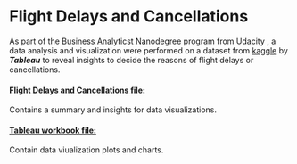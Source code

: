 # Flight Delays and Cancellations

As part of the [Business Analyticst Nanodegree](https://www.udacity.com/course/business-analytics-nanodegree--nd098) program from Udacity , a data analysis and visualization were performed on a dataset from [kaggle](https://www.kaggle.com/datasets/usdot/flight-delays) by  **_Tableau_**  to reveal insights to decide the reasons of flight delays or cancellations.


#### [Flight Delays and Cancellations file:](https://github.com/RawanAlsaedi/Flight-Delays-and-Cancellations/blob/main/Flight%20Delays%20and%20Cancellations.pdf)
Contains a summary and insights for data visualizations.


#### [Tableau workbook file:](https://github.com/RawanAlsaedi/Flight-Delays-and-Cancellations/blob/main/Flight%20Delays%20and%20Cancellations.twbx)
Contain data viualization plots and charts.
